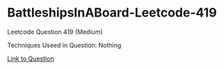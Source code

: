 # BattleshipsInABoard-Leetcode-419

Leetcode Question 419 (Medium)

Techniques Useed in Question:
Nothing

[Link to Question](https://leetcode.com/problems/battleships-in-a-board/)

